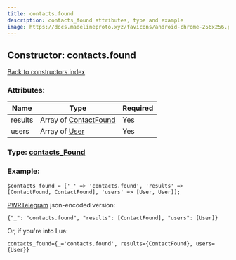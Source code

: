 ```yaml
---
title: contacts.found
description: contacts_found attributes, type and example
image: https://docs.madelineproto.xyz/favicons/android-chrome-256x256.png
---
```

## Constructor: contacts.found  
[Back to constructors index](index.md)



### Attributes:

| Name     |    Type       | Required |
|----------|---------------|----------|
|results|Array of [ContactFound](../types/ContactFound.md) | Yes|
|users|Array of [User](../types/User.md) | Yes|



### Type: [contacts\_Found](../types/contacts_Found.md)


### Example:

```
$contacts_found = ['_' => 'contacts.found', 'results' => [ContactFound, ContactFound], 'users' => [User, User]];
```  

[PWRTelegram](https://pwrtelegram.xyz) json-encoded version:

```
{"_": "contacts.found", "results": [ContactFound], "users": [User]}
```


Or, if you're into Lua:  


```
contacts_found={_='contacts.found', results={ContactFound}, users={User}}

```


